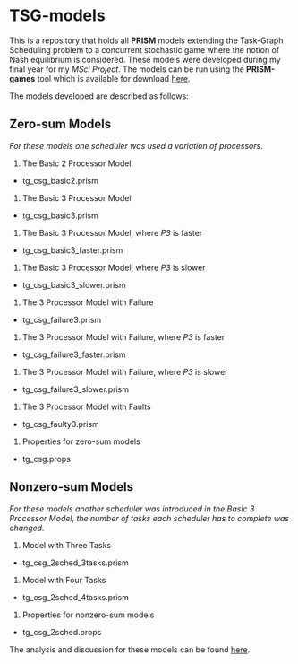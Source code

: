 # TSG-models
This is a repository that holds all **PRISM** models extending the Task-Graph Scheduling problem to a concurrent stochastic game where the notion of Nash equilibrium is considered. These models were developed during my final year for my *MSci Project*. The models can be run using the **PRISM-games** tool which is available for download [here](http://www.prismmodelchecker.org/games/).

The models developed are described as follows:

## Zero-sum Models
*For these models one scheduler was used a variation of processors.*
1. The Basic 2 Processor Model
  * tg_csg_basic2.prism
1. The Basic 3 Processor Model
  * tg_csg_basic3.prism
1. The Basic 3 Processor Model, where *P3* is faster 
  * tg_csg_basic3_faster.prism
1. The Basic 3 Processor Model, where *P3* is slower
  * tg_csg_basic3_slower.prism
1. The 3 Processor Model with Failure
  * tg_csg_failure3.prism
1. The 3 Processor Model with Failure, where *P3* is faster
  * tg_csg_failure3_faster.prism
1. The 3 Processor Model with Failure, where *P3* is slower
  * tg_csg_failure3_slower.prism
1. The 3 Processor Model with Faults
  * tg_csg_faulty3.prism
1. Properties for zero-sum models
  * tg_csg.props

## Nonzero-sum Models
*For these models another scheduler was introduced in the Basic 3 Processor Model, the number of tasks each scheduler has to complete was changed.*
1. Model with Three Tasks
  * tg_csg_2sched_3tasks.prism
1. Model with Four Tasks
  * tg_csg_2sched_4tasks.prism
1. Properties for nonzero-sum models
  * tg_csg_2sched.props

The analysis and discussion for these models can be found [here](https://drive.google.com/file/d/1g5SNW8YZ8XpXGBG_OfVjx-vo7ISgpxHb/view?usp=sharing).
